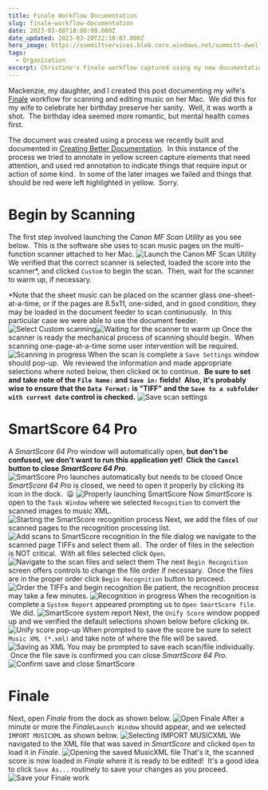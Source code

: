 ```yaml
---
title: Finale Workflow Documentation
slug: finale-workflow-documentation
date: 2023-02-08T18:00:00.000Z
date_updated: 2023-03-20T22:18:07.000Z
hero_image: https://summittservices.blob.core.windows.net/summitt-dweller-blog/images/2023/03/Finale-0209.png
tags: 
  - Organization
excerpt: Christine's Finale workflow captured using my new documentation approach
---
```


Mackenzie, my daughter, and I created this post documenting my wife's [Finale](https://www.finalemusic.com/) workflow for scanning and editing music on her Mac.  We did this for my wife to celebrate her birthday preserve her sanity.  Well, it was worth a shot.  The birthday idea seemed more romantic, but mental health comes first.

The document was created using a process we recently built and documented in [Creating Better Documentation](https://static.grinnell.edu/dlad-blog/posts/138-creating-better-documentation/).  In this instance of the process we tried to annotate in yellow screen capture elements that need attention, and used red annotation to indicate things that require input or action of some kind.  In some of the later images we failed and things that should be red were left highlighted in yellow.  Sorry.

# Begin by Scanning

The first step involved launching the *Canon MF Scan Utility* as you see below.  This is the software she uses to scan music pages on the multi-function scanner attached to her Mac.
![Launch the Canon MF Scan Utility](https://sddocs.blob.core.windows.net/documentation/Finale-Workflow-Documentation/0010.png)
We verified that the correct scanner is selected, loaded the score into the scanner*, and clicked `Custom` to begin the scan.  Then, wait for the scanner to warm up, if necessary.

*Note that the sheet music can be placed on the scanner glass one-sheet-at-a-time, or if the pages are 8.5x11, one-sided, and in good condition, they may be loaded in the document feeder to scan continuously.  In this particular case we were able to use the document feeder.
![Select Custom scanning](https://sddocs.blob.core.windows.net/documentation/Finale-Workflow-Documentation/0015.png)![Waiting for the scanner to warm up](https://sddocs.blob.core.windows.net/documentation/Finale-Workflow-Documentation/0020.png)
Once the scanner is ready the mechanical process of scanning should begin.  When scanning one-page-at-a-time some user intervention will be required.
![Scanning in progress](https://sddocs.blob.core.windows.net/documentation/Finale-Workflow-Documentation/0028.png)
When the scan is complete a `Save Settings` window should pop-up.  We reviewed the information and made appropriate selections where noted below, then clicked `OK` to continue.  **Be sure to set and take note of the `File Name:` and `Save in:` fields!  Also, it's probably wise to ensure that the `Data Format:` is "TIFF" and the `Save to a subfolder with current date` control is checked.**
![Save scan settings](https://sddocs.blob.core.windows.net/documentation/Finale-Workflow-Documentation/0046.png)
# SmartScore 64 Pro

A *SmartScore 64 Pro* window will automatically open, **but don't be confused, we don't want to run this application yet!  Click the `Cancel` button to close *SmartScore 64 Pro***.
![SmartScore Pro launches automatically but needs to be closed](https://sddocs.blob.core.windows.net/documentation/Finale-Workflow-Documentation/0064.png)
Once *SmartScore 64 Pro* is closed, we need to open it properly by clicking its icon in the dock.  :frowning:
![Properly launching SmartScore](https://sddocs.blob.core.windows.net/documentation/Finale-Workflow-Documentation/0078.png)
Now *SmartScore* is open to the `Task Window` where we selected `Recognition` to convert the scanned images to music XML.
![Starting the SmartScore recognition process](https://sddocs.blob.core.windows.net/documentation/Finale-Workflow-Documentation/0089.png)
Next, we add the files of our scanned pages to the recognition processing list.
![Add scans to SmartScore recognition](https://sddocs.blob.core.windows.net/documentation/Finale-Workflow-Documentation/0094.png)
In the file dialog we navigate to the scanned page TIFFs and select them all.  The order of files in the selection is NOT critical.  With all files selected click `Open`.
![Navigate to the scan files and select them](https://sddocs.blob.core.windows.net/documentation/Finale-Workflow-Documentation/0105.png)
The next `Begin Recognition` screen offers controls to change the file order if necessary.  Once the files are in the proper order click `Begin Recognition` button to proceed.
![Order the TIFFs and begin recognition](https://sddocs.blob.core.windows.net/documentation/Finale-Workflow-Documentation/0134.png)
Be patient, the recognition process may take a few minutes.
![Recognition in progress](https://sddocs.blob.core.windows.net/documentation/Finale-Workflow-Documentation/0151.png)
When the recognition is complete a `System Report` appeared prompting us to `Open SmartScore file`.  We did.
![SmartScore system report](https://sddocs.blob.core.windows.net/documentation/Finale-Workflow-Documentation/0155.png)
Next, the `Unify Score` window popped up and we verified the default selections shown below before clicking `OK`.
![Unify score pop-up](https://sddocs.blob.core.windows.net/documentation/Finale-Workflow-Documentation/0157.png)
When prompted to save the score be sure to select `Music XML (*.xml)` and take note of where the file will be saved.
![Saving as XML](https://sddocs.blob.core.windows.net/documentation/Finale-Workflow-Documentation/0168.png)
You may be prompted to save each scan/file individually.  Once the file save is confirmed you can close *SmartScore 64 Pro*.
![Confirm save and close SmartScore](https://sddocs.blob.core.windows.net/documentation/Finale-Workflow-Documentation/0189.png)
# Finale

Next, open *Finale* from the dock as shown below.
![Open Finale](https://sddocs.blob.core.windows.net/documentation/Finale-Workflow-Documentation/0199.png)
After a minute or more the *Finale*`Launch Window` should appear, and we selected `IMPORT MUSICXML` as shown below.
![Selecting IMPORT MUSICXML](https://sddocs.blob.core.windows.net/documentation/Finale-Workflow-Documentation/0209.png)
We navigated to the XML file that was saved in *SmartScore* and clicked `Open` to load it in *Finale*.
![Opening the saved MusicXML file](https://sddocs.blob.core.windows.net/documentation/Finale-Workflow-Documentation/0224.png)
That's it, the scanned score is now loaded in *Finale* where it is ready to be edited!  It's a good idea to click `Save As...` routinely to save your changes as you proceed.
![Save your Finale work](https://sddocs.blob.core.windows.net/documentation/Finale-Workflow-Documentation/0237.png)
